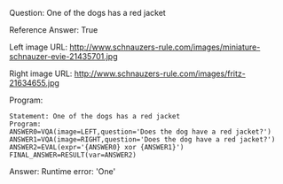 Question: One of the dogs has a red jacket

Reference Answer: True

Left image URL: http://www.schnauzers-rule.com/images/miniature-schnauzer-evie-21435701.jpg

Right image URL: http://www.schnauzers-rule.com/images/fritz-21634655.jpg

Program:

```
Statement: One of the dogs has a red jacket
Program:
ANSWER0=VQA(image=LEFT,question='Does the dog have a red jacket?')
ANSWER1=VQA(image=RIGHT,question='Does the dog have a red jacket?')
ANSWER2=EVAL(expr='{ANSWER0} xor {ANSWER1}')
FINAL_ANSWER=RESULT(var=ANSWER2)
```
Answer: Runtime error: 'One'

